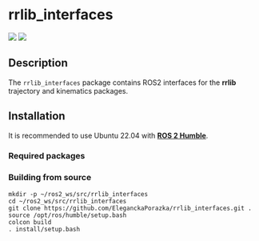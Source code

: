 # rrlib_interfaces

<img src="https://img.shields.io/badge/ros--version-humble-green"/>  <img src="https://img.shields.io/badge/platform%20-Ubuntu%2022.04-orange"/>

## Description

The `rrlib_interfaces` package contains ROS2 interfaces for the **rrlib** trajectory and kinematics packages.

## Installation

It is recommended to use Ubuntu 22.04 with [**ROS 2 Humble**](https://docs.ros.org/en/humble/index.html).

### Required packages


### Building from source

```
mkdir -p ~/ros2_ws/src/rrlib_interfaces
cd ~/ros2_ws/src/rrlib_interfaces
git clone https://github.com/EleganckaPorazka/rrlib_interfaces.git .
source /opt/ros/humble/setup.bash
colcon build
. install/setup.bash
```

